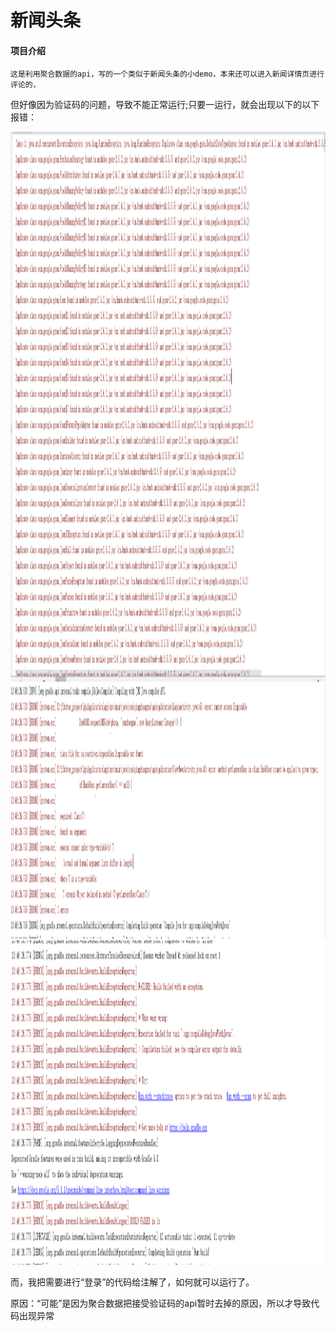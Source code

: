 # 新闻头条

#### 项目介绍


    这是利用聚合数据的api，写的一个类似于新闻头条的小demo，本来还可以进入新闻详情页进行评论的，
 但好像因为验证码的问题，导致不能正常运行;只要一运行，就会出现以下的以下报错：




<img src="运行后提示的错误.PNG" width="1822" height="880" border="0" alt="">

<img src="运行后报的错.PNG" width="1835" height="408" border="0" alt="">

<img src="Capture.PNG" width="1546" height="519" border="0" alt="">



  
  而，我把需要进行“登录”的代码给注解了，如何就可以运行了。

  原因：“可能”是因为聚合数据把接受验证码的api暂时去掉的原因，所以才导致代码出现异常



